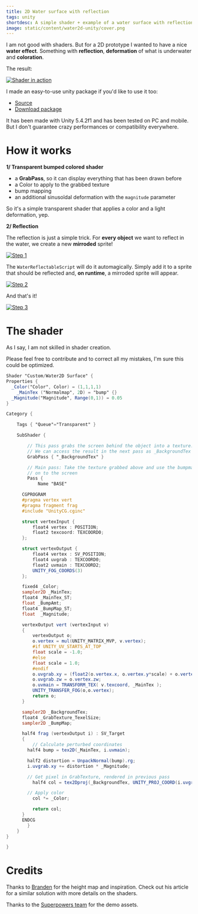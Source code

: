 ```yaml
---
title: 2D Water surface with reflection
tags: unity
shortdesc: A simple shader + example of a water surface with reflection in 2D
image: static/content/water2d-unity/cover.png
---
```


I am not good with shaders. But for a 2D prototype I wanted to have a nice **water effect**.
Something with **reflection**, **deformation** of what is underwater and **coloration**.

The result:

[  ![Shader in action][url_img_gif]  ][url_img_gif]

I made an easy-to-use unity package if you'd like to use it too:

- [Source](https://github.com/valryon/water2d-unity/)
- [Download package](https://github.com/valryon/water2d-unity/releases/download/1.01/water2D_surface_1.01.unitypackage)

It has been made with Unity 5.4.2f1 and has been tested on PC and mobile. But I don't guarantee crazy performances or compatibility everywhere.

# How it works

**1/ Transparent bumped colored shader**

- a **GrabPass**, so it can display everything that has been drawn before
- a Color to apply to the grabbed texture
- bump mapping
- an additional sinusoïdal deformation with the `magnitude` parameter

So it's a simple transparent shader that applies a color and a light deformation, yep.

**2/ Reflection**

The reflection is just a simple trick. For **every object** we want to reflect in the water, we create a new **mirroded** sprite!

[  ![Step 1][url_img_s1]  ][url_img_s1]

The `WaterReflectableScript` will do it automagically. Simply add it to a sprite that should be reflected and, **on runtime**, a mirroded sprite will appear.

[  ![Step 2][url_img_s2]  ][url_img_s2]

And that's it!

[  ![Step 3][url_img_s3]  ][url_img_s3]

# The shader

As I say, I am not skilled in shader creation.

Please feel free to contribute and to correct all my mistakes, I'm sure this could be optimized.

```glsl
Shader "Custom/Water2D Surface" {
Properties {
  _Color("Color", Color) = (1,1,1,1)
	_MainTex ("Normalmap", 2D) = "bump" {}
  _Magnitude("Magnitude", Range(0,1)) = 0.05
}

Category {

	Tags { "Queue"="Transparent" }

	SubShader {

		// This pass grabs the screen behind the object into a texture.
		// We can access the result in the next pass as _BackgroundTex
		GrabPass { "_BackgroundTex" }

		// Main pass: Take the texture grabbed above and use the bumpmap to perturb it
		// on to the screen
		Pass {
			Name "BASE"

      CGPROGRAM
      #pragma vertex vert
      #pragma fragment frag
      #include "UnityCG.cginc"

      struct vertexInput {
	      float4 vertex : POSITION;
	      float2 texcoord: TEXCOORD0;
      };

      struct vertexOutput {
	      float4 vertex : SV_POSITION;
	      float4 uvgrab : TEXCOORD0;
	      float2 uvmain : TEXCOORD2;
	      UNITY_FOG_COORDS(3)
      };

      fixed4 _Color;
      sampler2D _MainTex;
      float4 _MainTex_ST;
      float _BumpAmt;
      float4 _BumpMap_ST;
      float  _Magnitude;

      vertexOutput vert (vertexInput v)
      {
	      vertexOutput o;
	      o.vertex = mul(UNITY_MATRIX_MVP, v.vertex);
	      #if UNITY_UV_STARTS_AT_TOP
	      float scale = -1.0;
	      #else
	      float scale = 1.0;
	      #endif
	      o.uvgrab.xy = (float2(o.vertex.x, o.vertex.y*scale) + o.vertex.w) * 0.5;
	      o.uvgrab.zw = o.vertex.zw;
	      o.uvmain = TRANSFORM_TEX( v.texcoord, _MainTex );
	      UNITY_TRANSFER_FOG(o,o.vertex);
	      return o;
      }

      sampler2D _BackgroundTex;
      float4 _GrabTexture_TexelSize;
      sampler2D _BumpMap;

      half4 frag (vertexOutput i) : SV_Target
      {
	      // Calculate perturbed coordinates
        half4 bump = tex2D(_MainTex, i.uvmain);

        half2 distortion = UnpackNormal(bump).rg;
        i.uvgrab.xy += distortion * _Magnitude;

        // Get pixel in GrabTexture, rendered in previous pass
	      half4 col = tex2Dproj(_BackgroundTex, UNITY_PROJ_COORD(i.uvgrab));

        // Apply color
	      col *= _Color;

	      return col;
      }
      ENDCG
		}
	}
}

}

```

# Credits

Thanks to [Branden](http://brandenstrochinsky.blogspot.fr/2016/06/water-effect.html) for the height map and inspiration. Check out his article for a similar solution with more details on the shaders.

Thanks to the [Superpowers team](https://github.com/sparklinlabs/superpowers-asset-packs) for the demo assets.


[url_img_gif]: {{site.url}}/static/content/water2d-unity/water2D_3.gif

[url_package]: {{site.url}}/static/content/water2d-unity/water2d_surface.unitypackage

[url_img_s1]: {{site.url}}/static/content/water2d-unity/s2.png
[url_img_s2]: {{site.url}}/static/content/water2d-unity/s1.png
[url_img_s3]: {{site.url}}/static/content/water2d-unity/s3.png
